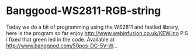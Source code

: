 # Banggood-WS2811-RGB-string
Today we do a bit of programming using the WS2811 and fastled library, here is the program so far enjoy  http://www.webinfusion.co.uk/KEW.ino  P.S i fixed that green led in the code.  Available at http://www.banggood.com/50pcs-DC-5V-W...
